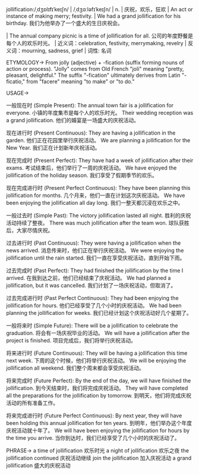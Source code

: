 jollification:/ˌdʒɒlɪfɪˈkeɪʃn/ | /ˌdʒɑːləfɪˈkeɪʃn/ | n. | 庆祝，欢乐，狂欢 | An act or instance of making merry; festivity. |  We had a grand jollification for his birthday. 我们为他举办了一个盛大的生日庆祝会。

| The annual company picnic is a time of jollification for all. 公司的年度野餐是每个人的欢乐时光。 | 近义词：celebration, festivity, merrymaking, revelry | 反义词：mourning, sadness, grief | 词性: 名词

ETYMOLOGY->
From jolly (adjective) + -fication (suffix forming nouns of action or process).  "Jolly" comes from Old French "joli" meaning "pretty, pleasant, delightful." The suffix "-fication" ultimately derives from Latin "-ficatio," from "facere" meaning "to make" or "to do."

USAGE->

一般现在时 (Simple Present):
The annual town fair is a jollification for everyone.  小镇的年度集市是每个人的欢乐时光。
Their wedding reception was a grand jollification. 他们的婚宴是一场盛大的庆祝活动。


现在进行时 (Present Continuous):
They are having a jollification in the garden. 他们正在花园里举行庆祝活动。
We are planning a jollification for the New Year. 我们正在计划新年庆祝活动。


现在完成时 (Present Perfect):
They have had a week of jollification after their exams. 考试结束后，他们举行了一周的庆祝活动。
We have enjoyed the jollification of the holiday season. 我们享受了假期季节的欢乐。


现在完成进行时 (Present Perfect Continuous):
They have been planning this jollification for months.  几个月来，他们一直在计划这次庆祝活动。
We have been enjoying the jollification all day long. 我们一整天都沉浸在欢乐之中。


一般过去时 (Simple Past):
The victory jollification lasted all night. 胜利的庆祝活动持续了整夜。
There was much jollification after the team won. 球队获胜后，大家尽情庆祝。


过去进行时 (Past Continuous):
They were having a jollification when the news arrived.  消息传来时，他们正在举行庆祝活动。
We were enjoying the jollification until the rain started. 我们一直在享受庆祝活动，直到开始下雨。


过去完成时 (Past Perfect):
They had finished the jollification by the time I arrived. 在我到达之前，他们已经结束了庆祝活动。
We had planned a jollification, but it was cancelled. 我们计划了一场庆祝活动，但取消了。


过去完成进行时 (Past Perfect Continuous):
They had been enjoying the jollification for hours.  他们已经享受了几个小时的庆祝活动。
We had been planning the jollification for weeks.  我们已经计划这个庆祝活动好几个星期了。


一般将来时 (Simple Future):
There will be a jollification to celebrate the graduation. 将会有一场庆祝毕业的活动。
We will have a jollification after the project is finished. 项目完成后，我们将举行庆祝活动。


将来进行时 (Future Continuous):
They will be having a jollification this time next week.  下周的这个时候，他们将举行庆祝活动。
We will be enjoying the jollification all weekend. 我们整个周末都会享受庆祝活动。


将来完成时 (Future Perfect):
By the end of the day, we will have finished the jollification. 到今天结束时，我们将完成庆祝活动。
They will have completed all the preparations for the jollification by tomorrow. 到明天，他们将完成庆祝活动的所有准备工作。


将来完成进行时 (Future Perfect Continuous):
By next year, they will have been holding this annual jollification for ten years. 到明年，他们举办这个年度庆祝活动就十年了。
We will have been enjoying the jollification for hours by the time you arrive.  当你到达时，我们已经享受了几个小时的庆祝活动了。


PHRASE->
a time of jollification  欢乐时光
a night of jollification  欢乐之夜
the jollification continued  庆祝活动继续
join the jollification  加入庆祝活动
a grand jollification  盛大的庆祝活动
